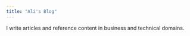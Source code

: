 ```yaml
---
title: "Ali's Blog"
---
```

I write articles and reference content in business and technical domains.

